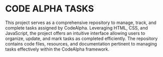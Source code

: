 # CODE ALPHA TASKS
This project serves as a comprehensive repository to manage, track, and complete tasks assigned by CodeAlpha. Leveraging HTML, CSS, and JavaScript, the project offers an intuitive interface allowing users to organize, update, and mark tasks as completed efficiently. The repository contains code files, resources, and documentation pertinent to managing tasks effectively within the CodeAlpha framework.
